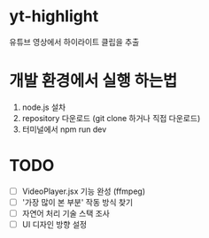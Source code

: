 # yt-highlight
 
 유튜브 영상에서 하이라이트 클립을 추출

# 개발 환경에서 실행 하는법

1. node.js 설차
2. repository 다운로드 (git clone 하거나 직접 다운로드)
3. 터미널에서 npm run dev

# TODO

- [ ] VideoPlayer.jsx 기능 완성 (ffmpeg)
- [ ] '가장 많이 본 부분' 작동 방식 찾기
- [ ] 자연어 처리 기술 스택 조사
- [ ] UI 디자인 방향 설정
